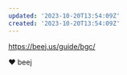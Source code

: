 ```yaml
---
updated: '2023-10-20T13:54:09Z'
created: '2023-10-20T13:54:09Z'
---
```

https://beej.us/guide/bgc/

❤️ beej